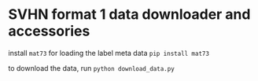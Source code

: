 # SVHN format 1 data downloader and accessories

install `mat73` for loading the label meta data
`pip install mat73`

to download the data, run
`python download_data.py`